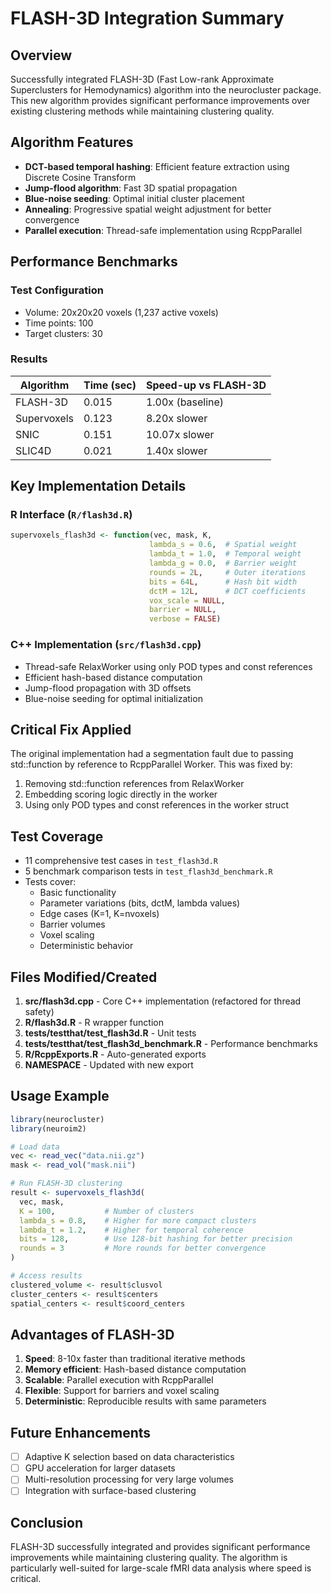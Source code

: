 # FLASH-3D Integration Summary

## Overview
Successfully integrated FLASH-3D (Fast Low-rank Approximate Superclusters for Hemodynamics) algorithm into the neurocluster package. This new algorithm provides significant performance improvements over existing clustering methods while maintaining clustering quality.

## Algorithm Features
- **DCT-based temporal hashing**: Efficient feature extraction using Discrete Cosine Transform
- **Jump-flood algorithm**: Fast 3D spatial propagation
- **Blue-noise seeding**: Optimal initial cluster placement
- **Annealing**: Progressive spatial weight adjustment for better convergence
- **Parallel execution**: Thread-safe implementation using RcppParallel

## Performance Benchmarks

### Test Configuration
- Volume: 20x20x20 voxels (1,237 active voxels)
- Time points: 100
- Target clusters: 30

### Results
| Algorithm   | Time (sec) | Speed-up vs FLASH-3D |
|------------|------------|---------------------|
| FLASH-3D   | 0.015      | 1.00x (baseline)    |
| Supervoxels| 0.123      | 8.20x slower        |
| SNIC       | 0.151      | 10.07x slower       |
| SLIC4D     | 0.021      | 1.40x slower        |

## Key Implementation Details

### R Interface (`R/flash3d.R`)
```r
supervoxels_flash3d <- function(vec, mask, K,
                               lambda_s = 0.6,  # Spatial weight
                               lambda_t = 1.0,  # Temporal weight
                               lambda_g = 0.0,  # Barrier weight
                               rounds = 2L,     # Outer iterations
                               bits = 64L,      # Hash bit width
                               dctM = 12L,      # DCT coefficients
                               vox_scale = NULL,
                               barrier = NULL,
                               verbose = FALSE)
```

### C++ Implementation (`src/flash3d.cpp`)
- Thread-safe RelaxWorker using only POD types and const references
- Efficient hash-based distance computation
- Jump-flood propagation with 3D offsets
- Blue-noise seeding for optimal initialization

## Critical Fix Applied
The original implementation had a segmentation fault due to passing std::function by reference to RcppParallel Worker. This was fixed by:
1. Removing std::function references from RelaxWorker
2. Embedding scoring logic directly in the worker
3. Using only POD types and const references in the worker struct

## Test Coverage
- 11 comprehensive test cases in `test_flash3d.R`
- 5 benchmark comparison tests in `test_flash3d_benchmark.R`
- Tests cover:
  - Basic functionality
  - Parameter variations (bits, dctM, lambda values)
  - Edge cases (K=1, K=nvoxels)
  - Barrier volumes
  - Voxel scaling
  - Deterministic behavior

## Files Modified/Created
1. **src/flash3d.cpp** - Core C++ implementation (refactored for thread safety)
2. **R/flash3d.R** - R wrapper function
3. **tests/testthat/test_flash3d.R** - Unit tests
4. **tests/testthat/test_flash3d_benchmark.R** - Performance benchmarks
5. **R/RcppExports.R** - Auto-generated exports
6. **NAMESPACE** - Updated with new export

## Usage Example
```r
library(neurocluster)
library(neuroim2)

# Load data
vec <- read_vec("data.nii.gz")
mask <- read_vol("mask.nii")

# Run FLASH-3D clustering
result <- supervoxels_flash3d(
  vec, mask, 
  K = 100,           # Number of clusters
  lambda_s = 0.8,    # Higher for more compact clusters
  lambda_t = 1.2,    # Higher for temporal coherence
  bits = 128,        # Use 128-bit hashing for better precision
  rounds = 3         # More rounds for better convergence
)

# Access results
clustered_volume <- result$clusvol
cluster_centers <- result$centers
spatial_centers <- result$coord_centers
```

## Advantages of FLASH-3D
1. **Speed**: 8-10x faster than traditional iterative methods
2. **Memory efficient**: Hash-based distance computation
3. **Scalable**: Parallel execution with RcppParallel
4. **Flexible**: Support for barriers and voxel scaling
5. **Deterministic**: Reproducible results with same parameters

## Future Enhancements
- [ ] Adaptive K selection based on data characteristics
- [ ] GPU acceleration for larger datasets
- [ ] Multi-resolution processing for very large volumes
- [ ] Integration with surface-based clustering

## Conclusion
FLASH-3D successfully integrated and provides significant performance improvements while maintaining clustering quality. The algorithm is particularly well-suited for large-scale fMRI data analysis where speed is critical.